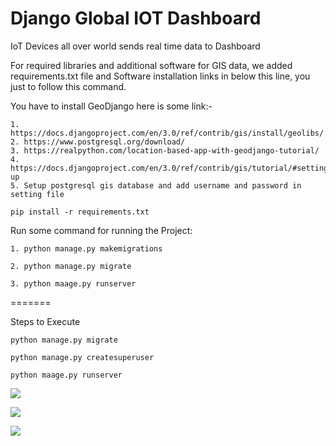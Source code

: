# Django Global IOT Dashboard

IoT Devices all over world sends real time data to Dashboard



For required libraries and additional software for GIS data, we added requirements.txt file and Software installation links in below this line, you just to follow this command.

You have to install GeoDjango here is some link:-

    1. https://docs.djangoproject.com/en/3.0/ref/contrib/gis/install/geolibs/
    2. https://www.postgresql.org/download/
    3. https://realpython.com/location-based-app-with-geodjango-tutorial/
    4. https://docs.djangoproject.com/en/3.0/ref/contrib/gis/tutorial/#setting-up
    5. Setup postgresql gis database and add username and password in setting file

```
pip install -r requirements.txt

```

Run some command for running the Project:

```
1. python manage.py makemigrations

```
```
2. python manage.py migrate

```
```
3. python maage.py runserver

```
=======

Steps to Execute

`python manage.py migrate`

`python manage.py createsuperuser`

`python maage.py runserver`

![](IoTGlobal.png)

![](iotglobal1.PNG)

![](iotglobal2.PNG)

